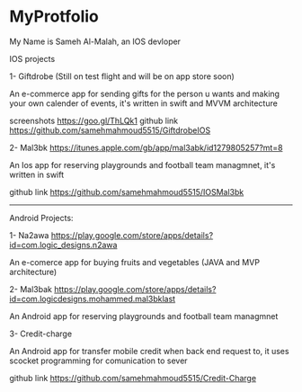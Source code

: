 # MyProtfolio
My Name is Sameh Al-Malah, an IOS devloper

IOS projects 


1- Giftdrobe (Still on test flight and will be on app store soon)

 An e-commerce app for sending gifts for the person u wants and making your own calender of events, it's written in swift and MVVM architecture

screenshots https://goo.gl/ThLQk1
github link https://github.com/samehmahmoud5515/GiftdrobeIOS

2- Mal3bk https://itunes.apple.com/gb/app/mal3abk/id1279805257?mt=8

 An Ios app for reserving playgrounds and football team managmnet, it's written in swift 
 
 github link https://github.com/samehmahmoud5515/IOSMal3bk
 
-----------------------------------------------------------------------------------------------------------------------------------

Android Projects:

1- Na2awa https://play.google.com/store/apps/details?id=com.logic_designs.n2awa
 
An e-comerce app for buying fruits and vegetables (JAVA and MVP architecture)

2- Mal3bak  https://play.google.com/store/apps/details?id=com.logicdesigns.mohammed.mal3bklast

 An Android app for reserving playgrounds and football team managmnet
 
 3- Credit-charge 
 
 An Android app for transfer mobile credit when back end request to, it uses scocket programming for comunication to sever 
 
 github link https://github.com/samehmahmoud5515/Credit-Charge
